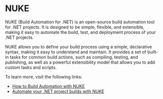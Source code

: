 # NUKE

NUKE (Build Automation for .NET) is an open-source build automation tool for .NET projects. It is designed to be simple, flexible, and extensible, making it easy to automate the build, test, and deployment process of your .NET projects.

NUKE allows you to define your build process using a simple, declarative syntax, making it easy to understand and maintain. It provides a set of built-in tasks for common build actions, such as compiling, testing, and publishing, as well as a powerful extensibility model that allows you to add custom tasks and scripts.

To learn more, visit the following links:

- [How to Build Automation with NUKE](https://learn.microsoft.com/en-us/shows/on-net/build-automation-with-nuke)
- [Automate your .NET project builds with NUKE](https://laurentkempe.com/2022/02/02/automate-your-dotnet-project-builds-with-nuke-a-cross-platform-build-automation-solution/)
